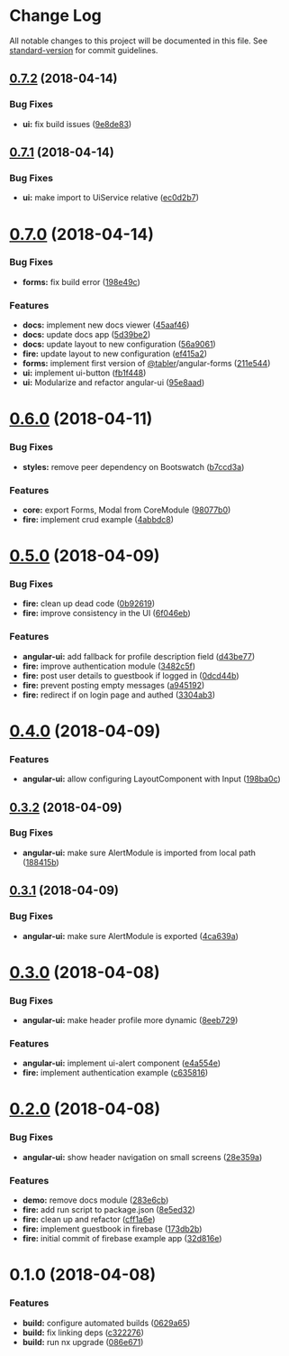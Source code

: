 # Change Log

All notable changes to this project will be documented in this file. See [standard-version](https://github.com/conventional-changelog/standard-version) for commit guidelines.

<a name="0.7.2"></a>
## [0.7.2](https://github.com/tabler/tabler-angular/compare/v0.7.1...v0.7.2) (2018-04-14)


### Bug Fixes

* **ui:** fix build issues ([9e8de83](https://github.com/tabler/tabler-angular/commit/9e8de83))



<a name="0.7.1"></a>
## [0.7.1](https://github.com/tabler/tabler-angular/compare/v0.7.0...v0.7.1) (2018-04-14)


### Bug Fixes

* **ui:** make import to UiService relative ([ec0d2b7](https://github.com/tabler/tabler-angular/commit/ec0d2b7))



<a name="0.7.0"></a>
# [0.7.0](https://github.com/tabler/tabler-angular/compare/v0.6.0...v0.7.0) (2018-04-14)


### Bug Fixes

* **forms:** fix build error ([198e49c](https://github.com/tabler/tabler-angular/commit/198e49c))


### Features

* **docs:** implement new docs viewer ([45aaf46](https://github.com/tabler/tabler-angular/commit/45aaf46))
* **docs:** update docs app ([5d39be2](https://github.com/tabler/tabler-angular/commit/5d39be2))
* **docs:** update layout to new configuration ([56a9061](https://github.com/tabler/tabler-angular/commit/56a9061))
* **fire:** update layout to new configuration ([ef415a2](https://github.com/tabler/tabler-angular/commit/ef415a2))
* **forms:** implement first version of [@tabler](https://github.com/tabler)/angular-forms ([211e544](https://github.com/tabler/tabler-angular/commit/211e544))
* **ui:** implement ui-button ([fb1f448](https://github.com/tabler/tabler-angular/commit/fb1f448))
* **ui:** Modularize and refactor angular-ui ([95e8aad](https://github.com/tabler/tabler-angular/commit/95e8aad))



<a name="0.6.0"></a>
# [0.6.0](https://github.com/tabler/tabler-angular/compare/v0.5.0...v0.6.0) (2018-04-11)


### Bug Fixes

* **styles:** remove peer dependency on Bootswatch ([b7ccd3a](https://github.com/tabler/tabler-angular/commit/b7ccd3a))


### Features

* **core:** export Forms, Modal from CoreModule ([98077b0](https://github.com/tabler/tabler-angular/commit/98077b0))
* **fire:** implement crud example ([4abbdc8](https://github.com/tabler/tabler-angular/commit/4abbdc8))



<a name="0.5.0"></a>
# [0.5.0](https://github.com/beeman/angular-tabler/compare/v0.4.0...v0.5.0) (2018-04-09)


### Bug Fixes

* **fire:** clean up dead code ([0b92619](https://github.com/beeman/angular-tabler/commit/0b92619))
* **fire:** improve consistency in the UI ([6f046eb](https://github.com/beeman/angular-tabler/commit/6f046eb))


### Features

* **angular-ui:** add fallback for profile description field ([d43be77](https://github.com/beeman/angular-tabler/commit/d43be77))
* **fire:** improve authentication module ([3482c5f](https://github.com/beeman/angular-tabler/commit/3482c5f))
* **fire:** post user details to guestbook if logged in ([0dcd44b](https://github.com/beeman/angular-tabler/commit/0dcd44b))
* **fire:** prevent posting empty messages ([a945192](https://github.com/beeman/angular-tabler/commit/a945192))
* **fire:** redirect if on login page and authed ([3304ab3](https://github.com/beeman/angular-tabler/commit/3304ab3))



<a name="0.4.0"></a>
# [0.4.0](https://github.com/beeman/angular-tabler/compare/v0.3.2...v0.4.0) (2018-04-09)


### Features

* **angular-ui:** allow configuring LayoutComponent with Input ([198ba0c](https://github.com/beeman/angular-tabler/commit/198ba0c))



<a name="0.3.2"></a>
## [0.3.2](https://github.com/beeman/angular-tabler/compare/v0.3.1...v0.3.2) (2018-04-09)


### Bug Fixes

* **angular-ui:** make sure AlertModule is imported from local path ([188415b](https://github.com/beeman/angular-tabler/commit/188415b))



<a name="0.3.1"></a>
## [0.3.1](https://github.com/beeman/angular-tabler/compare/v0.3.0...v0.3.1) (2018-04-09)


### Bug Fixes

* **angular-ui:** make sure AlertModule is exported ([4ca639a](https://github.com/beeman/angular-tabler/commit/4ca639a))



<a name="0.3.0"></a>
# [0.3.0](https://github.com/beeman/angular-tabler/compare/v0.2.0...v0.3.0) (2018-04-08)


### Bug Fixes

* **angular-ui:** make header profile more dynamic ([8eeb729](https://github.com/beeman/angular-tabler/commit/8eeb729))


### Features

* **angular-ui:** implement ui-alert component ([e4a554e](https://github.com/beeman/angular-tabler/commit/e4a554e))
* **fire:** implement authentication example ([c635816](https://github.com/beeman/angular-tabler/commit/c635816))



<a name="0.2.0"></a>
# [0.2.0](https://github.com/beeman/angular-tabler/compare/v0.1.0...v0.2.0) (2018-04-08)


### Bug Fixes

* **angular-ui:** show header navigation on small screens ([28e359a](https://github.com/beeman/angular-tabler/commit/28e359a))


### Features

* **demo:** remove docs module ([283e6cb](https://github.com/beeman/angular-tabler/commit/283e6cb))
* **fire:** add run script to package.json ([8e5ed32](https://github.com/beeman/angular-tabler/commit/8e5ed32))
* **fire:** clean up and refactor ([cff1a6e](https://github.com/beeman/angular-tabler/commit/cff1a6e))
* **fire:** implement guestbook in firebase ([173db2b](https://github.com/beeman/angular-tabler/commit/173db2b))
* **fire:** initial commit of firebase example app ([32d816e](https://github.com/beeman/angular-tabler/commit/32d816e))



<a name="0.1.0"></a>
# 0.1.0 (2018-04-08)


### Features

* **build:** configure automated builds ([0629a65](https://github.com/beeman/angular-tabler/commit/0629a65))
* **build:** fix linking deps ([c322276](https://github.com/beeman/angular-tabler/commit/c322276))
* **build:** run nx upgrade ([086e671](https://github.com/beeman/angular-tabler/commit/086e671))
